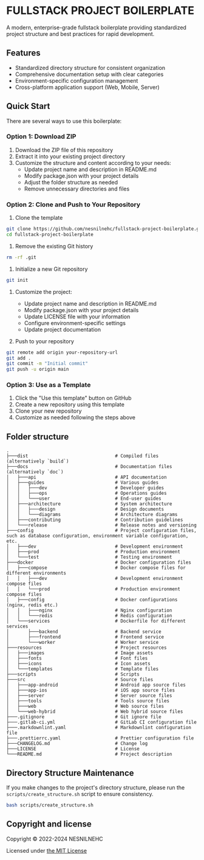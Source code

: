 # FULLSTACK PROJECT BOILERPLATE

A modern, enterprise-grade fullstack boilerplate providing standardized project structure and best practices for rapid development.

## Features

- Standardized directory structure for consistent organization
- Comprehensive documentation setup with clear categories
- Environment-specific configuration management
- Cross-platform application support (Web, Mobile, Server)

## Quick Start

There are several ways to use this boilerplate:

### Option 1: Download ZIP

1. Download the ZIP file of this repository
2. Extract it into your existing project directory
3. Customize the structure and content according to your needs:
   - Update project name and description in README.md
   - Modify package.json with your project details
   - Adjust the folder structure as needed
   - Remove unnecessary directories and files

### Option 2: Clone and Push to Your Repository

1. Clone the template

```bash
git clone https://github.com/nesnilnehc/fullstack-project-boilerplate.git
cd fullstack-project-boilerplate
```

1. Remove the existing Git history

```bash
rm -rf .git
```

1. Initialize a new Git repository

```bash
git init
```

1. Customize the project:
   - Update project name and description in README.md
   - Modify package.json with your project details
   - Update LICENSE file with your information
   - Configure environment-specific settings
   - Update project documentation

1. Push to your repository

```bash
git remote add origin your-repository-url
git add .
git commit -m "Initial commit"
git push -u origin main
```

### Option 3: Use as a Template

1. Click the "Use this template" button on GitHub
2. Create a new repository using this template
3. Clone your new repository
4. Customize as needed following the steps above

## Folder structure

```
.
├───dist                                # Compiled files (alternatively `build`)
├───docs                                # Documentation files (alternatively `doc`)
│   ├───api                             # API documentation
│   ├───guides                          # Various guides
│   │   ├───dev                         # Developer guides
│   │   ├───ops                         # Operations guides
│   │   └───user                        # End-user guides
│   ├───architecture                    # System architecture
│   │   ├───design                      # Design documents
│   │   └───diagrams                    # Architecture diagrams
│   ├───contributing                    # Contribution guidelines
│   └───release                         # Release notes and versioning
├───config                              # Project configuration files, such as database configuration, environment variable configuration, etc.
│   ├───dev                             # Development environment
│   ├───prod                            # Production environment
│   └───test                            # Testing environment
├───docker                              # Docker configuration files
│   ├───compose                         # Docker compose files for different environments
│   │   ├───dev                         # Development environment compose files
│   │   └───prod                        # Production environment compose files
│   ├───config                          # Docker configurations (nginx, redis etc.)
│   │   ├───nginx                       # Nginx configuration
│   │   └───redis                       # Redis configuration
│   └───services                        # Dockerfile for different services
│       ├───backend                     # Backend service
│       ├───frontend                    # Frontend service
│       └───worker                      # Worker service
├───resources                           # Project resources
│   ├───images                          # Image assets
│   ├───fonts                           # Font files
│   ├───icons                           # Icon assets
│   └───templates                       # Template files
├───scripts                             # Scripts
├───src                                 # Source files
│   ├───app-android                     # Android app source files
│   ├───app-ios                         # iOS app source files
│   ├───server                          # Server source files
│   ├───tools                           # Tools source files
│   ├───web                             # Web source files
│   └───web-hybrid                      # Web hybrid source files
├───.gitignore                          # Git ignore file    
├───.gitlab-ci.yml                      # GitLab CI configuration file
├───.markdownlint.yaml                  # Markdownlint configuration file
├───.prettierrc.yaml                    # Prettier configuration file
├───CHANGELOG.md                        # Change log
├───LICENSE                             # License
└───README.md                           # Project description
```

## Directory Structure Maintenance

If you make changes to the project's directory structure, please run the `scripts/create_structure.sh` script to ensure consistency.

```bash
bash scripts/create_structure.sh
```

## Copyright and license

Copyright © 2022-2024 NESNILNEHC

Licensed under [the MIT License](/LICENSE)
